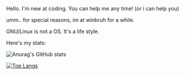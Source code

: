 Hello. I'm new at coding. You can help me any time! (or i can help you)

umm.. for special reasons, im at winbruh for a while.

GNU/Linux is not a OS. It's a life style.

Here's my stats:

![Anurag's GitHub stats](https://github-readme-stats.vercel.app/api?username=Oki404&show_icons=true&theme=synthwave)

[![Top Langs](https://github-readme-stats.vercel.app/api/top-langs/?username=Oki404&langs_count=100&theme=synthwave)](https://github.com/anuraghazra/github-readme-stats)
<!---
Oki404/Oki404 is a ✨ special ✨ repository because its `README.md` (this file) appears on your GitHub profile.
You can click the Preview link to take a look at your changes.
--->
